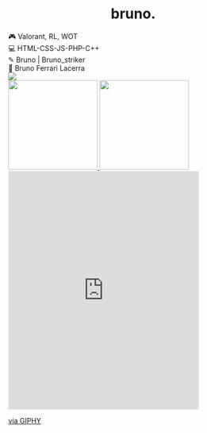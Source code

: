 <h1 align="center">bruno.</h1>
🎮 Valorant, RL, WOT <br />
💻 HTML-CSS-JS-PHP-C++ <br />
✎ Bruno | Bruno_striker <br />
👤 Bruno Ferrari Lacerra <br />


<div style="display: flex;">
<a href="https://www.instagram.com/brlacerra/" target="_blank"><img src="https://img.shields.io/badge/Instagram-E4405F?style=for-the-badge&logo=instagram&logoColor=white" target="_blank"></a>
</div>

<div>
<a href="https://github.com/BrunoFerrariIFTM">
<img height="180em" src="https://github-readme-stats.vercel.app/api/top-langs/?username=BrunoFerrariIFTM&layout=compact&langs_count=7&theme=dracula"/>
<img height="180em" src="https://github-readme-stats.vercel.app/api?username=BrunoFerrariIFTM&show_icons=true&theme=dracula&include_all_commits=true&count_private=true"/>
</div>
  <iframe align="center" src="https://giphy.com/embed/l1JLIJE0VXuxYRrri" width="384" height="480" frameBorder="0" class="giphy-embed" allowFullScreen></iframe><p><a href="https://giphy.com/gifs/animation-art-loop-l1JLIJE0VXuxYRrri">via GIPHY</a></p>
